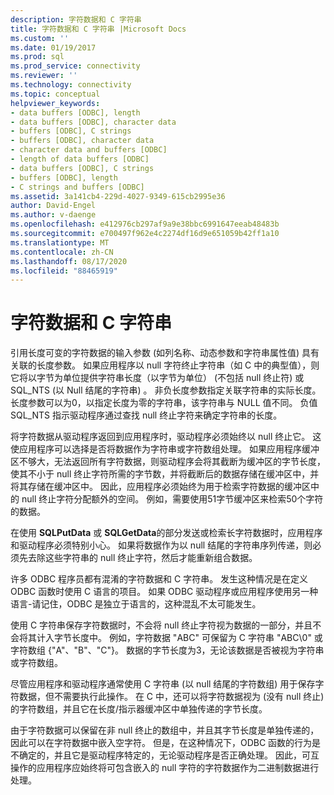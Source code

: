 ```yaml
---
description: 字符数据和 C 字符串
title: 字符数据和 C 字符串 |Microsoft Docs
ms.custom: ''
ms.date: 01/19/2017
ms.prod: sql
ms.prod_service: connectivity
ms.reviewer: ''
ms.technology: connectivity
ms.topic: conceptual
helpviewer_keywords:
- data buffers [ODBC], length
- data buffers [ODBC], character data
- buffers [ODBC], C strings
- buffers [ODBC], character data
- character data and buffers [ODBC]
- length of data buffers [ODBC]
- data buffers [ODBC], C strings
- buffers [ODBC], length
- C strings and buffers [ODBC]
ms.assetid: 3a141cb4-229d-4027-9349-615cb2995e36
author: David-Engel
ms.author: v-daenge
ms.openlocfilehash: e412976cb297af9a9e38bbc6991647eeab48483b
ms.sourcegitcommit: e700497f962e4c2274df16d9e651059b42ff1a10
ms.translationtype: MT
ms.contentlocale: zh-CN
ms.lasthandoff: 08/17/2020
ms.locfileid: "88465919"
---
```

# <a name="character-data-and-c-strings"></a>字符数据和 C 字符串
引用长度可变的字符数据的输入参数 (如列名称、动态参数和字符串属性值) 具有关联的长度参数。 如果应用程序以 null 字符终止字符串（如 C 中的典型值），则它将以字节为单位提供字符串长度（以字节为单位） (不包括 null 终止符) 或 SQL_NTS (以 Null 结尾的字符串) 。 非负长度参数指定关联字符串的实际长度。 长度参数可以为0，以指定长度为零的字符串，该字符串与 NULL 值不同。 负值 SQL_NTS 指示驱动程序通过查找 null 终止字符来确定字符串的长度。  
  
 将字符数据从驱动程序返回到应用程序时，驱动程序必须始终以 null 终止它。 这使应用程序可以选择是否将数据作为字符串或字符数组处理。 如果应用程序缓冲区不够大，无法返回所有字符数据，则驱动程序会将其截断为缓冲区的字节长度，使其不小于 null 终止字符所需的字节数，并将截断后的数据存储在缓冲区中，并将其存储在缓冲区中。 因此，应用程序必须始终为用于检索字符数据的缓冲区中的 null 终止字符分配额外的空间。 例如，需要使用51字节缓冲区来检索50个字符的数据。  
  
 在使用 **SQLPutData** 或 **SQLGetData**的部分发送或检索长字符数据时，应用程序和驱动程序必须特别小心。 如果将数据作为以 null 结尾的字符串序列传递，则必须先去除这些字符串的 null 终止字符，然后才能重新组合数据。  
  
 许多 ODBC 程序员都有混淆的字符数据和 C 字符串。 发生这种情况是在定义 ODBC 函数时使用 C 语言的项目。 如果 ODBC 驱动程序或应用程序使用另一种语言-请记住，ODBC 是独立于语言的，这种混乱不太可能发生。  
  
 使用 C 字符串保存字符数据时，不会将 null 终止字符视为数据的一部分，并且不会将其计入字节长度中。 例如，字符数据 "ABC" 可保留为 C 字符串 "ABC\0" 或字符数组 {"A"、"B"、"C"}。 数据的字节长度为3，无论该数据是否被视为字符串或字符数组。  
  
 尽管应用程序和驱动程序通常使用 C 字符串 (以 null 结尾的字符数组) 用于保存字符数据，但不需要执行此操作。 在 C 中，还可以将字符数据视为 (没有 null 终止) 的字符数组，并且它在长度/指示器缓冲区中单独传递的字节长度。  
  
 由于字符数据可以保留在非 null 终止的数组中，并且其字节长度是单独传递的，因此可以在字符数据中嵌入空字符。 但是，在这种情况下，ODBC 函数的行为是不确定的，并且它是驱动程序特定的，无论驱动程序是否正确处理。 因此，可互操作的应用程序应始终将可包含嵌入的 null 字符的字符数据作为二进制数据进行处理。
